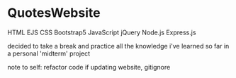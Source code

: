 # QuotesWebsite
HTML EJS
CSS Bootstrap5
JavaScript jQuery
Node.js Express.js

decided to take a break and practice all the knowledge i've learned so far in a personal 'midterm' project

note to self: refactor code if updating website,  gitignore 
